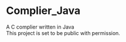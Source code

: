 # Complier_Java
A C complier written in Java <br />
This project is set to be public with permission.
